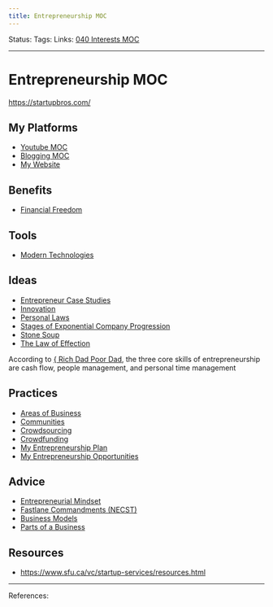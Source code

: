 ```yaml
---
title: Entrepreneurship MOC
---
```

Status:
Tags:
Links: [040 Interests MOC](out/040-interests-moc.md)
___
# Entrepreneurship MOC
https://startupbros.com/
## My Platforms
- [Youtube MOC](out/scripts/youtube-moc.md)
- [Blogging MOC](out/blogging-moc.md)
- [My Website](out/my-website.md)
## Benefits
- [Financial Freedom](out/financial-freedom.md)
## Tools
- [Modern Technologies](out/modern-technologies.md)
## Ideas
- [Entrepreneur Case Studies](out/entrepreneur-case-studies.md)
- [Innovation](out/innovation.md)
- [Personal Laws](out/personal-laws.md)
- [Stages of Exponential Company Progression](out/stages-of-exponential-company-progression.md)
- [Stone Soup](out/stone-soup.md)
- [The Law of Effection](out/the-law-of-effection.md)

According to [{ Rich Dad Poor Dad](out/-rich-dad-poor-dad.md), the three core skills of entrepreneurship are cash flow, people management, and personal time management
## Practices
- [Areas of Business](out/areas-of-business.md)
- [Communities](out/communities.md)
- [Crowdsourcing](out/crowdsourcing.md)
- [Crowdfunding](out/crowdfunding.md)
- [My Entrepreneurship Plan](out/my-entrepreneurship-plan.md)
- [My Entrepreneurship Opportunities](out/my-entrepreneurship-opportunities.md)
## Advice
- [Entrepreneurial Mindset](out/entrepreneurial-mindset.md)
- [Fastlane Commandments (NECST)](out/fastlane-commandments-necst.md)
- [Business Models](out/business-models.md)
- [Parts of a Business](out/parts-of-a-business.md)
## Resources
- https://www.sfu.ca/vc/startup-services/resources.html



___
References: